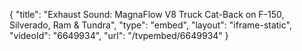 {
    "title": "Exhaust Sound: MagnaFlow V8 Truck Cat-Back on F-150, Silverado, Ram & Tundra",
    "type": "embed",
    "layout": "iframe-static",
    "videoId": "6649934",
    "url": "\/tvpembed\/6649934"
}